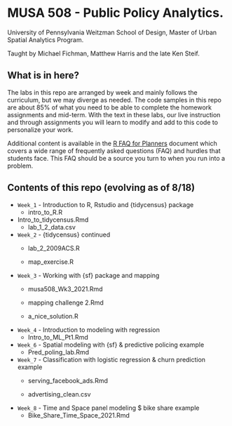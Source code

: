 # MUSA 508 - Public Policy Analytics.

University of Pennsylvania Weitzman School of Design, Master of Urban Spatial Analytics Program.

Taught by Michael Fichman, Matthew Harris and the late Ken Steif.

## What is in here?

The labs in this repo are arranged by week and mainly follows the curriculum, but we may diverge as needed. The code samples in this repo are about 85% of what you need to be able to complete the homework assignments and mid-term. With the text in these labs, our live instruction and through assignments you will learn to modify and add to this code to personalize your work.

Additional content is available in the [R FAQ for Planners](https://mafichman.github.io/R_FAQ_For_Planners/) document which covers a wide range of frequently asked questions (FAQ) and hurdles that students face. This FAQ should be a source you turn to when you run into a problem.

## Contents of this repo (evolving as of 8/18)

-   `Week_1` - Introduction to R, Rstudio and {tidycensus} package
    -   intro_to_R.R
-   Intro_to_tidycensus.Rmd
    -   lab_1\_2_data.csv
-   `Week_2` - {tidycensus} continued
    -   lab_2\_2009ACS.R

    -   map_exercise.R
-   `Week_3` - Working with {sf} package and mapping
    -   musa508_Wk3_2021.Rmd

    -   mapping challenge 2.Rmd

    -   a_nice_solution.R
-   `Week_4` - Introduction to modeling with regression
    -   Intro_to_ML_Pt1.Rmd
-   `Week_6` - Spatial modeling with {sf} & predictive policing example
    -   Pred_poling_lab.Rmd
-   `Week_7` - Classification with logistic regression & churn prediction example
    -   serving_facebook_ads.Rmd

    -   advertising_clean.csv
-   `Week_8` - Time and Space panel modeling \$ bike share example
    -   Bike_Share_Time_Space_2021.Rmd
